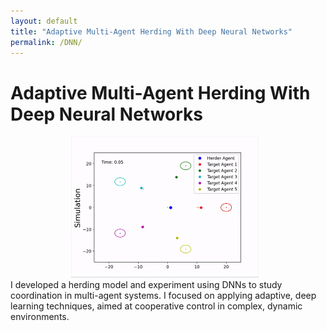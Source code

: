 ```yaml
---
layout: default
title: "Adaptive Multi-Agent Herding With Deep Neural Networks"
permalink: /DNN/
---
```

# Adaptive Multi-Agent Herding With Deep Neural Networks
<div style="text-align: center;">
  <img src="images/herding.gif?raw=true" width="300px" style="margin-right: 10px;"/>
  </div>
I developed a herding model and experiment using DNNs to study coordination in multi-agent systems. I focused on applying adaptive, deep learning techniques, aimed at cooperative control in complex, dynamic environments.
